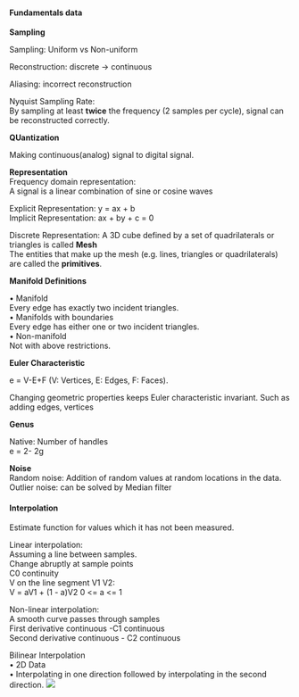 #### Fundamentals data
**Sampling**

Sampling: Uniform vs Non-uniform 

Reconstruction: discrete -> continuous

Aliasing: incorrect reconstruction

Nyquist Sampling Rate:  
By sampling at least **twice** the frequency (2 samples per cycle), signal can be reconstructed correctly.

**QUantization**

Making continuous(analog) signal to digital signal.

**Representation**  
Frequency domain representation:   
A signal is a linear combination of sine or cosine waves

Explicit Representation: y = ax + b  
Implicit Representation: ax + by + c = 0

Discrete Representation: A 3D cube defined by a set of quadrilaterals or triangles is called **Mesh**  
The entities that make up the mesh (e.g. lines, triangles or quadrilaterals) are called the **primitives**. 

**Manifold Definitions**

• Manifold  
 Every edge has exactly two incident triangles.  
• Manifolds with boundaries  
 Every edge has either one or two incident triangles.  
• Non-manifold  
 Not with above restrictions.  
 
 **Euler Characteristic**
 
 e = V-E+F (V: Vertices, E: Edges, F: Faces).   
 
 Changing geometric properties keeps Euler characteristic invariant. Such as adding edges, vertices 
 
 **Genus**
 
 Native: Number of handles  
 e = 2- 2g  
 
 
 **Noise**  
 Random noise:  Addition of random values at random locations in the data.   
 Outlier noise: can be solved by Median filter
 
 
 #### Interpolation
 Estimate function for values which it has not been measured.
 
 Linear interpolation:  
Assuming a line between samples.  
Change abruptly at sample points  
C0 continuity  
V on the line segment V1 V2:   
V = aV1 + (1 - a)V2 0 <= a <= 1


Non-linear interpolation:  
A smooth curve passes through samples  
First derivative continuous -C1 continuous  
Second derivative continuous - C2 continuous   
 
 
Bilinear Interpolation  
• 2D Data  
• Interpolating in one direction followed by interpolating in the second direction.
![](https://i.imgur.com/SNgnctO.png)